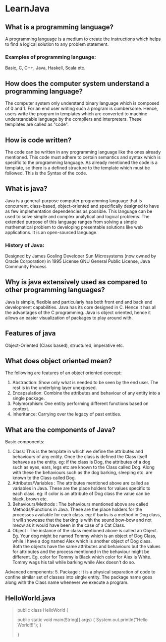 # LearnJava
## What is a programming language?
A programming language is a medium to create the instructions which helps to find a logical solution to any problem statement.

### Examples of programming language: 
Basic, C, C++, Java, Haskell, Scala etc.

## How does the computer system understand a programming language?
The computer system only understand binary language which is composed of 0 and 1.
For an end user writing such a program is cumbersome. Hence, users write the program in templates which are converted to machine understandable language by the compilers and interpreters. These templates are called as "code".

## How is code written?
The code can be written in any programming language like the ones already mentioned. This code must adhere to certain semantics and syntax which is specific to the programming language. As already mentioned the code is a template, so there is a defined structure to the template which must be followed. This is the Syntax of the code.

## What is java?
Java is a general-purpose computer programming language that is concurrent, class-based, object-oriented and specifically designed to have as few implementation dependencies as possible. This language can be used to solve simple and complex analytical and logical problems. The extended purpose of this language ranges from solving a simple mathematical problem to developing presentable solutions like web applications. It is an open-sourced language.

### History of Java:
Designed by	James Gosling
Developer	Sun Microsystems (now owned by Oracle Corporation) in 1995
License	GNU General Public License, Java Community Process

## Why is java extensively used as compared to other programming languages?
Java is simple, flexible and particularly has both front end and back end development capabilities.
Java has its core designed in C. Hence it has all the advantages of the C programming.
Java is object oriented, hence it allows an easier visualization of packages to play around with.

## Features of java
Object-Oriented (Class based), structured, imperative etc.

## What does object oriented mean?
The following are features of an object oriented concept:
1. Abstraction: Show only what is needed to be seen by the end user. The rest is in the underlying layer unexposed.
2. Encapsulation: Combine the attributes and behaviour of any entity into a single package.
3. Polymorphism: One entity performing different functions based on context.
4. Inheritance: Carrying over the legacy of past entities.

## What are the components of Java?
Basic components: 
1. Class: This is the template in which we define the attributes and behaviours of any entity. Once the class is defined the Class itself behaves as the entity. eg: if the class is Dog, the attributes of a dog such as eyes, ears, legs etc are known to the Class called Dog. Along with these the behaviours such as the dog barking, sleeping etc. are known to the Class called Dog.
2. Attributes/Variables : The attributes mentioned above are called as variables in Java. These are the place holders for values specific to each class. eg: if color is an attribute of Dog class the value can be black, brown etc.
3. Behaviours/Methods : The behaviours mentioned above are called Methods/Functions in Java. These are the place holders for the processes available for each class. eg: if barks is a method in Dog class, it will showcase that the barking is with the sound bow-bow and not meow as it would have been in the case of a Cat Class.
4. Object : The instance of the class mentioned above is called an Object. Eg. Your dog might be named Tommy which is an object of Dog Class, while I have a dog named Alex which is another object of Dog class. Both the objects have the same attributes and behaviours but the values for attributes and the process mentioned in the behaviour might be different. Eg. color for Tommy is Black which color for Alex is White. Tommy wags his tail while barking while Alex doesn't do so.

Advanced components:
5. Package : It is a physical separation of code to confine similar set of classes into single entity. The package name goes along with the Class name whenever we execute a program.

## HelloWorld.java
> public class HelloWorld {
>
>	public static void main(String[] args) {
>		System.out.println("Hello World!!!");
>	}
>
> }



